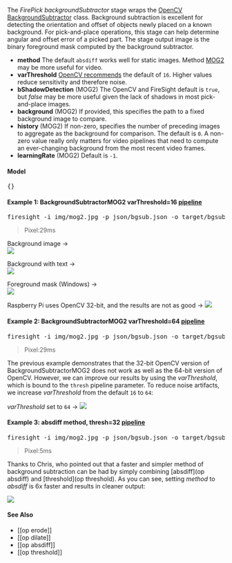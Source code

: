 The _FirePick backgroundSubtractor_ stage wraps the [OpenCV BackgroundSubtractor](http://docs.opencv.org/java/org/opencv/video/BackgroundSubtractor.html) class. Background subtraction is excellent for detecting the orientation and offset of objects newly placed on a known background. For pick-and-place operations, this stage can help determine angular and offset error of a picked part. The stage output image is the binary foreground mask computed by the background subtractor.

* **method** The default `absdiff` works well for static images. Method [MOG2](http://docs.opencv.org/modules/video/doc/motion_analysis_and_object_tracking.html#backgroundsubtractormog2) may be more useful for video. 
* **varThreshold** [OpenCV recommends](http://docs.opencv.org/modules/video/doc/motion_analysis_and_object_tracking.html#backgroundsubtractormog2) the default of `16`. Higher values reduce sensitivity and therefore noise.
* **bShadowDetection** (MOG2) The OpenCV and FireSight default is `true`, but _false_ may be more useful given the lack of shadows in most pick-and-place images.
* **background**  (MOG2) If provided, this specifies the path to a fixed background image to compare. 
* **history**  (MOG2) If non-zero, specifies the number of preceding images to aggregate as the background for comparison. The default is `0`. A non-zero value really only matters for video pipelines that need to compute an ever-changing background from the most recent video frames. 
* **learningRate**  (MOG2) Default is `-1`. 

#### Model
<pre>{}</pre>

#### Example 1: BackgroundSubtractorMOG2 varThreshold=16 [pipeline](https://github.com/firepick1/FireSight/blob/master/json/bgsub.json)
<pre>firesight -i img/mog2.jpg -p json/bgsub.json -o target/bgsub.png -DbgImg=img/pcb.jpg</pre>
> Pixel:29ms

Background image &rarr;<br>
<img src="https://github.com/firepick1/FireSight/blob/master/img/pcb.jpg?raw=true">

Background with text &rarr;<br>
<img src="https://github.com/firepick1/FireSight/blob/master/img/mog2.jpg?raw=true"> 

Foreground mask (Windows) &rarr;<br>
<img src="https://github.com/firepick1/FireSight/blob/master/img/bgsub-mog2-64.png?raw=true">

Raspberry Pi uses OpenCV 32-bit, and the results are not as good &rarr;
<img src="https://github.com/firepick1/FireSight/blob/master/img/bgsub-mog2.png?raw=true"> 

#### Example 2: BackgroundSubtractorMOG2 varThreshold=64 [pipeline](https://github.com/firepick1/FireSight/blob/master/json/bgsub.json)
<pre>firesight -i img/mog2.jpg -p json/bgsub.json -o target/bgsub-mog2.png -DbgImg=img/pcb.jpg -Dthresh=64</pre>
> Pixel:29ms

The previous example demonstrates that the 32-bit OpenCV version of BackgroundSubtractorMOG2 does not work as well as the 64-bit version of OpenCV. However, we can improve our results by using the _varThreshold_, which is bound to the `thresh` pipeline parameter. To reduce noise artifacts, we increase _varThreshold_ from the default `16` to `64`:

_varThreshold_ set to `64` &rarr;
<img src="https://github.com/firepick1/FireSight/blob/master/img/bgsub-mog2-64.png?raw=true"> 

#### Example 3: absdiff method, thresh=32 [pipeline](https://github.com/firepick1/FireSight/blob/master/json/bgsub.json)
<pre>firesight -i img/mog2.jpg -p json/bgsub.json -o target/bgsub-absdiff.png -DbgImg=img/pcb.jpg -Dthresh=32 -Dmethod=absdiff</pre>
> Pixel:5ms

Thanks to Chris, who pointed out that a faster and simpler method of background subtraction 
can be had by simply combining [absdiff](op absdiff) and [threshold](op threshold). As you can see, setting _method_ to _absdiff_ is 6x faster and results in cleaner output:

<img src="https://github.com/firepick1/FireSight/blob/master/img/bgsub-absdiff.png?raw=true"> 

#### See Also
* [[op erode]]
* [[op dilate]]
* [[op absdiff]]
* [[op threshold]]
